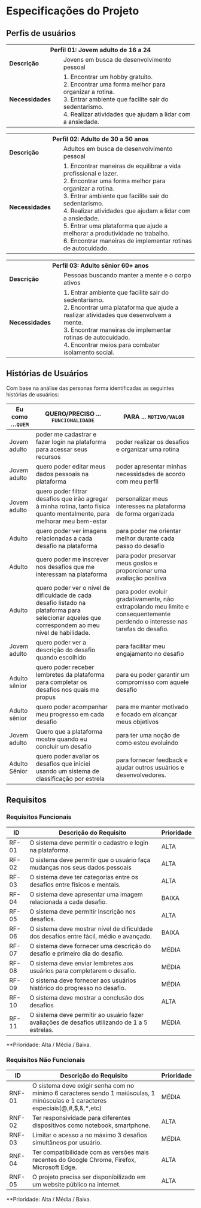 # Especificações do Projeto

## Perfis de usuários


<table>
<tbody>
<tr>
<th colspan="2">Perfil 01: Jovem adulto de 16 a 24 </th>
</tr>
<tr>
<td width="150px"><b>Descrição</b></td>
<td width="600px">
Jovens em busca de desenvolvimento pessoal
</td>
</tr>
<tr>
<td><b>Necessidades</b></td>
<td>
 1. Encontrar um hobby gratuito. <br>
 2. Encontrar uma forma melhor para organizar a rotina. <br>
 3. Entrar ambiente que facilite sair do sedentarismo. <br>
 4. Realizar atividades que ajudam a lidar com a ansiedade. <br>
</td>
</tr>
</tbody>
</table>

<table>
<tbody>
<tr>
<th colspan="2">Perfil 02: Adulto de 30 a 50 anos </th>
</tr>
<tr>
<td width="150px"><b>Descrição</b></td>
<td width="600px">
Adultos em busca de desenvolvimento pessoal
</td>
</tr>
<tr>
<td><b>Necessidades</b></td>
<td>
1. Encontrar maneiras de equilibrar a vida profissional e lazer.  <br>
2. Encontrar uma forma melhor para organizar a rotina. <br>
3. Entrar ambiente que facilite sair do sedentarismo. <br>
4. Realizar atividades que ajudam a lidar com a ansiedade. <br>
5. Entrar uma plataforma que ajude a melhorar a produtividade no trabalho. <br>
6. Encontrar maneiras de implementar rotinas de autocuidado. <br>

</td>
</tr>
</tbody>
</table>

<table>
<tbody>
<tr>
<th colspan="2">Perfil 03: Adulto sênior 60+ anos</th>
</tr>
<tr>
<td width="150px"><b>Descrição</b></td>
<td width="600px">
Pessoas buscando manter a mente e o corpo ativos
</td>
</tr>
<tr>
<td><b>Necessidades</b></td>
<td>
1. Entrar ambiente que facilite sair do sedentarismo.  <br>
2. Encontrar uma plataforma que ajude a realizar atividades que desenvolvem a mente.  <br>
3. Encontrar maneiras de implementar rotinas de autocuidado. <br>
4. Encontrar meios para combater isolamento social. <br>
</td>
</tr>
</tbody>
</table>

      
## Histórias de Usuários

Com base na análise das personas forma identificadas as seguintes histórias de usuários:


|Eu como …`QUEM`    | QUERO/PRECISO ... `FUNCIONALIDADE`                                             |PARA ... `MOTIVO/VALOR`                 |
|--------------------|--------------------------------------------------------------------------------|----------------------------------------|
|Jovem adulto      |poder me cadastrar e fazer login na plataforma para acessar seus recursos | poder realizar os desafios e organizar uma rotina |
|Jovem adulto     | quero poder editar meus dados pessoais na plataforma  | poder apresentar minhas necessidades de acordo com meu perfil  |
|Jovem adulto|quero poder filtrar desafios que irão agregar à minha rotina, tanto física quanto mentalmente, para melhorar meu bem-estar| personalizar meus interesses na plataforma de forma organizada  |
|Adulto| quero poder ver imagens relacionadas a cada desafio na plataforma   |para poder me orientar melhor durante cada passo do desafio |
|Adulto | quero poder me inscrever nos desafios que me interessam na plataforma  |para poder preservar meus gostos e proporcionar uma avaliação positiva |
|Adulto|quero poder ver o nível de dificuldade de cada desafio listado na plataforma para selecionar aqueles que correspondem ao meu nível de habilidade. | para poder evoluir gradativamente, não extrapolando meu limite e consequentemente perdendo o interesse nas tarefas do desafio.  |
|Jovem adulto | quero poder ver a descrição do desafio quando escolhido |  para facilitar meu engajamento no desafio                |
|Adulto sênior | quero poder receber lembretes da plataforma para completar os desafios nos quais me propus  | para eu poder garantir um compromisso com aquele desafio|
|Adulto sênior |quero poder acompanhar meu progresso em cada desafio  | para me manter motivado e focado em alcançar meus objetivos |
|Jovem adulto | Quero que a plataforma mostre quando eu concluir um desafio  | para ter uma noção de como estou evoluindo  |
|Adulto Sênior | quero poder avaliar os desafios que iniciei usando um sistema de classificação por estrela | para fornecer feedback e ajudar outros usuários e desenvolvedores.  |


## Requisitos

### Requisitos Funcionais

|ID    | Descrição do Requisito  | Prioridade |
|------|-----------------------------------------|----|
|RF-01| O sistema deve permitir o cadastro e login na plataforma. | ALTA | 
|RF-02| O sistema deve permitir que o usuário faça mudanças nos seus dados pessoais  | ALTA | 
|RF-03| O sistema deve ter categorias entre os desafios entre físicos e mentais.   | ALTA |
|RF-04| O sistema deve apresentar uma imagem relacionada a cada desafio.    | BAIXA |
|RF-05| O sistema deve permitir inscrição nos desafios.  | ALTA |
|RF-06| O sistema deve mostrar nível de dificuldade dos desafios entre fácil, médio e avançado.    | BAIXA |
|RF-07| O sistema deve fornecer uma descrição do desafio e primeiro dia do desafio.    | MÉDIA |
|RF-08| O sistema deve enviar lembretes aos usuários para completarem o desafio.    | MÉDIA |
|RF-09| O sistema deve fornecer aos usuários histórico do progresso no desafio.   | MÉDIA |
|RF-10| O sistema deve mostrar a conclusão dos desafios  | ALTA |
|RF-11| O sistema deve permitir ao usuário fazer avaliações de desafios utilizando de 1 a 5 estrelas.  | MÉDIA |

**Prioridade: Alta / Média / Baixa.  

### Requisitos Não Funcionais

|ID     | Descrição do Requisito  |Prioridade |
|-------|-------------------------|----|
|RNF-01| O sistema deve exigir senha com no mínimo 6 caracteres sendo 1 maiúsculas, 1 minúsculas e 1 caracteres especiais(@,#,$,&,*,etc) | MÉDIA | 
|RNF-02| Ter responsividade para diferentes dispositivos como notebook, smartphone.  | ALTA | 
|RNF-03| Limitar o acesso a no máximo 3 desafios simultâneos por usuário.  | MÉDIA | 
|RNF-04| Ter compatibilidade com as versões mais recentes do Google Chrome, Firefox, Microsoft Edge.  | ALTA | 
|RNF-05| O projeto precisa ser disponibilizado em um website público na internet.  | ALTA | 

**Prioridade: Alta / Média / Baixa.
